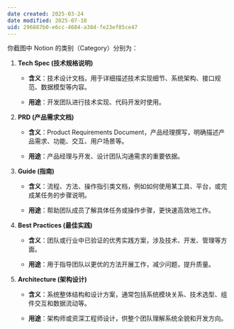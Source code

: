 ```yaml
---
date created: 2025-03-24
date modified: 2025-07-10
uid: 296887b0-e6cc-4684-a38d-fe23ef85ce47
---
```


你截图中 Notion 的类别（Category）分别为：

1. **Tech Spec (技术规格说明)**
    
    - **含义**：技术设计文档，用于详细描述技术实现细节、系统架构、接口规范、数据模型等内容。
        
    - **用途**：开发团队进行技术实现、代码开发时使用。
        
2. **PRD (产品需求文档)**
    
    - **含义**：Product Requirements Document，产品经理撰写，明确描述产品需求、功能、交互、用户场景等。
        
    - **用途**：产品经理与开发、设计团队沟通需求的重要依据。
        
3. **Guide (指南)**
    
    - **含义**：流程、方法、操作指引类文档，例如如何使用某工具、平台，或完成某任务的步骤说明。
        
    - **用途**：帮助团队成员了解具体任务或操作步骤，更快速高效地工作。
        
4. **Best Practices (最佳实践)**
    
    - **含义**：团队或行业中已验证的优秀实践方案，涉及技术、开发、管理等方面。
        
    - **用途**：用于指导团队以更优的方法开展工作，减少问题，提升质量。
        
5. **Architecture (架构设计)**
    
    - **含义**：系统整体结构和设计方案，通常包括系统模块关系、技术选型、组件交互和数据流动等。
        
    - **用途**：架构师或资深工程师设计，供整个团队理解系统全貌和开发方向。
